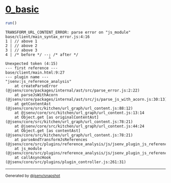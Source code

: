 # [0_basic](../../js_module_syntax_error_build.test.mjs#L15)

```js
run()
```

```console
TRANSFORM_URL_CONTENT_ERROR: parse error on "js_module"
base/client/main_syntax_error.js:4:16
1 | // above 1
2 | // above 2
3 | // above 3
4 | /* before */ --; /* after */
                   ^
Unexpected token (4:15)
--- first reference ---
base/client/main.html:9:27
--- plugin name ---
"jsenv:js_reference_analysis"
    at createParseError (@jsenv/core/packages/internal/ast/src/parse_error.js:2:22)
    at parseJsWithAcorn (@jsenv/core/packages/internal/ast/src/js/parse_js_with_acorn.js:30:13)
    at getContentAst (@jsenv/core/src/kitchen/url_graph/url_content.js:88:12)
    at @jsenv/core/src/kitchen/url_graph/url_content.js:13:14
    at Object.get [as originalContentAst] (@jsenv/core/src/kitchen/url_graph/url_content.js:78:21)
    at @jsenv/core/src/kitchen/url_graph/url_content.js:44:24
    at Object.get [as contentAst] (@jsenv/core/src/kitchen/url_graph/url_content.js:78:21)
    at parseAndTransformJsReferences (@jsenv/core/src/plugins/reference_analysis/js/jsenv_plugin_js_reference_analysis.js:138:18)
    at js_module (@jsenv/core/src/plugins/reference_analysis/js/jsenv_plugin_js_reference_analysis.js:22:18)
    at callAsyncHook (@jsenv/core/src/plugins/plugin_controller.js:261:31)
```

---

<sub>
  Generated by <a href="https://github.com/jsenv/core/tree/main/packages/independent/snapshot">@jsenv/snapshot</a>
</sub>
